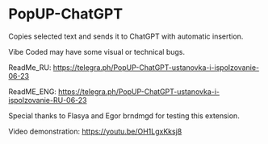 # PopUP-ChatGPT
Copies selected text and sends it to ChatGPT with automatic insertion. 

Vibe Coded may have some visual or technical bugs.

ReadMe_RU: https://telegra.ph/PopUP-ChatGPT-ustanovka-i-ispolzovanie-06-23

ReadME_ENG: https://telegra.ph/PopUP-ChatGPT-ustanovka-i-ispolzovanie-RU-06-23

Special thanks to Flasya and Egor brndmgd for testing this extension.

Video demonstration: https://youtu.be/OH1LgxKksj8
